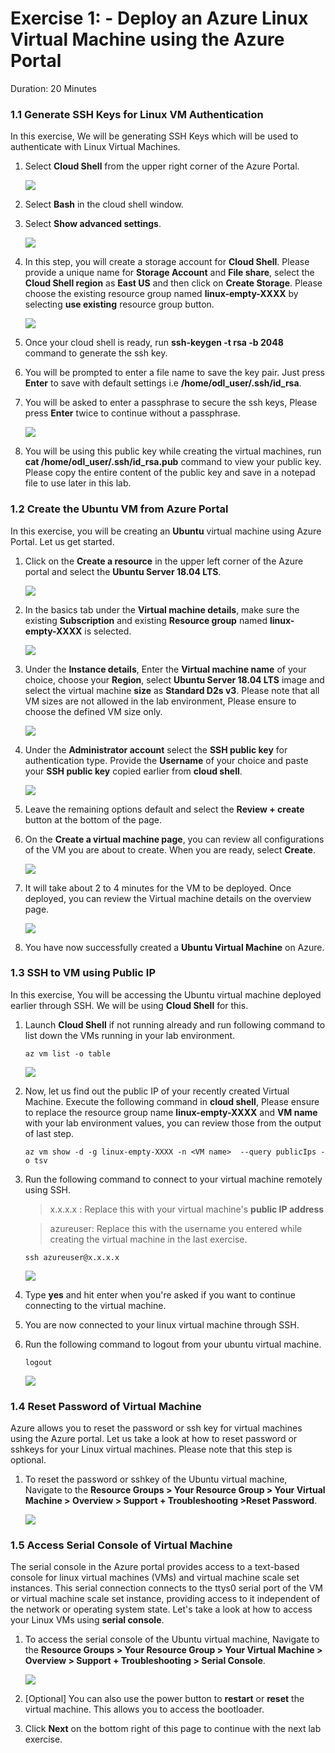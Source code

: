 # Exercise 1: - Deploy an Azure Linux Virtual Machine using the Azure Portal 
Duration: 20 Minutes

### 1.1 Generate SSH Keys for Linux VM Authentication

In this exercise, We will be generating SSH Keys which will be used to authenticate with Linux Virtual Machines. 

1. Select  **Cloud Shell** from the upper right corner of the Azure Portal.

   ![](images/azureclisign.png)
   
2. Select **Bash** in the cloud shell window.

3. Select **Show advanced settings**. 

   ![](images/linux3.png)

4. In this step, you will create a storage account for **Cloud Shell**.  Please provide a unique name for **Storage Account** and **File share**, select the **Cloud Shell region** as **East US** and then click on **Create Storage**. Please choose the existing resource group named **linux-empty-XXXX** by selecting **use existing** resource group button. 

   ![](images/newstorage.png)

5. Once your cloud shell is ready, run **ssh-keygen -t rsa -b 2048** command to generate the ssh key.

6. You will be prompted to enter a file name to save the key pair. Just press **Enter** to save with default settings i.e **/home/odl_user/.ssh/id_rsa**.

7. You will be asked to enter a passphrase to secure the ssh keys, Please press **Enter** twice to continue without a passphrase.

   ![](images/newssh.png)

8. You will be using this public key while creating the virtual machines, run  **cat /home/odl_user/.ssh/id_rsa.pub** command to view your public key. Please copy the entire content of the public key and save in a notepad file to use later in this lab. 

### 1.2 Create the Ubuntu VM from Azure Portal
In this exercise, you will be creating an **Ubuntu** virtual machine using Azure Portal. Let us get started.

1. Click on the **Create a resource** in the upper left corner of the Azure portal and select the  **Ubuntu Server 18.04 LTS**.

   ![](images/ubuntunew.png)
   
2. In the basics tab under the **Virtual machine details**, make sure the existing **Subscription** and existing  **Resource group** named **linux-empty-XXXX** is selected.

   ![](images/suscription.png)
   
3. Under the **Instance details**, Enter the **Virtual machine name** of your choice, choose your **Region**, select **Ubuntu Server 18.04 LTS** image and select the virtual machine **size** as **Standard D2s v3**. Please note that all VM sizes are not allowed in the lab environment, Please ensure to choose the defined VM size only.
   
   ![](images/vmname.png)
   
4. Under the **Administrator account** select the **SSH public key** for authentication type. Provide the **Username** of your choice and paste your **SSH public key** copied earlier from **cloud shell**.

   ![](images/sshselcet.png)

5. Leave the remaining options default and select the **Review + create** button at the bottom of the page.

6. On the **Create a virtual machine page**, you can review all configurations of the VM you are about to create. When you are ready, select **Create**.

   ![](images/validation.png)
   
7. It will take about 2 to 4 minutes for the VM to be deployed. Once deployed, you can review the Virtual machine details on the overview page. 

   ![](images/overview.png)
   
8. You have now successfully created a **Ubuntu Virtual Machine** on Azure. 

### 1.3 SSH to VM using Public IP
In this exercise, You will be accessing the Ubuntu virtual machine deployed earlier through SSH. We will be using **Cloud Shell** for this.

1. Launch **Cloud Shell** if not running already and run following command to list down the VMs running in your lab environment.

       az vm list -o table       
   
   ![](images/linux4.png)
   
2. Now, let us find out the public IP of your recently created Virtual Machine. Execute the following command in **cloud shell**, Please ensure to replace the resource group name **linux-empty-XXXX** and **VM name** with your lab environment values, you can review those from the output of last step.

       az vm show -d -g linux-empty-XXXX -n <VM name>  --query publicIps -o tsv

3. Run the following command to connect to your virtual machine remotely using SSH. 

   > x.x.x.x : Replace this with your virtual machine's **public IP address**

   > azureuser: Replace this with the username you entered while creating the virtual machine in the last exercise. 

       ssh azureuser@x.x.x.x
          
   ![](images/newsshvm.png)
    
4. Type **yes** and hit enter when you're asked if you want to continue connecting to the virtual machine. 

5. You are now connected to your linux virtual machine through SSH. 
    
6. Run the following command to logout from your ubuntu virtual machine.

       logout

   ![](images/logout.png) 

### 1.4 Reset Password of Virtual Machine
Azure allows you to reset the password or ssh key for virtual machines using the Azure portal. Let us take a look at how to reset password or sshkeys for your Linux virtual machines.  Please note that this step is optional. 

1. To reset the password or sshkey of the Ubuntu virtual machine, Navigate to the **Resource Groups > Your Resource Group > Your Virtual Machine > Overview > Support + Troubleshooting >Reset Password**.

   ![](images/resetp.png)

### 1.5 Access Serial Console of Virtual Machine
The serial console in the Azure portal provides access to a text-based console for linux virtual machines (VMs) and virtual machine scale set instances. This serial connection connects to the ttys0 serial port of the VM or virtual machine scale set instance, providing access to it independent of the network or operating system state. Let's take a look at how to access your Linux VMs using **serial console**. 

1. To access the serial console of the Ubuntu virtual machine, Navigate to the **Resource Groups > Your Resource Group > Your Virtual Machine > Overview > Support + Troubleshooting > Serial Console**.

   ![](images/serialconsole.png)

2. [Optional] You can also use the power button to **restart** or **reset** the virtual machine. This allows you to access the bootloader.

3. Click **Next** on the bottom right of this page to continue with the next lab exercise.
